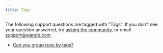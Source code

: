 ```yaml
---
title: Tags 
---
```

The following support questions are tagged with "Tags". If you don't see 
your question answered, try [asking the community](https://community.wandb.ai/), 
or email [support@wandb.com](mailto:support@wandb.com).

- [Can you group runs by tags?](group_runs_tags.md)
